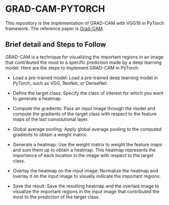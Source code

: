 # GRAD-CAM-PYTORCH

This repository is the implementation of GRAD-CAM with VGG19 in PyTorch framework. The reference paper is [Grad-CAM](https://openaccess.thecvf.com/content_iccv_2017/html/Selvaraju_Grad-CAM_Visual_Explanations_ICCV_2017_paper.html).

## Brief detail and Steps to Follow

GRAD-CAM is a technique for visualizing the important regions in an image that contributed the most to a specific prediction made by a deep learning model. Here are the steps to implement GRAD-CAM in PyTorch:

- Load a pre-trained model: Load a pre-trained deep learning model in PyTorch, such as VGG, ResNet, or DenseNet.

- Define the target class: Specify the class of interest for which you want to generate a heatmap.

- Compute the gradients: Pass an input image through the model and compute the gradients of the target class with respect to the feature maps of the last convolutional layer.

- Global average pooling: Apply global average pooling to the computed gradients to obtain a weight matrix.

- Generate a heatmap: Use the weight matrix to weight the feature maps and sum them up to obtain a heatmap. This heatmap represents the importance of each location in the image with respect to the target class.

- Overlay the heatmap on the input image: Normalize the heatmap and overlay it on the input image to visually indicate the important regions.

- Save the result: Save the resulting heatmap and the overlaid image to visualize the important regions in the input image that contributed the most to the prediction of the target class.

